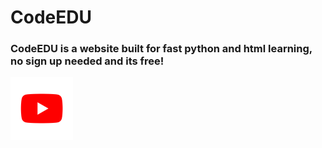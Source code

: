 # CodeEDU
<html>
  <h3>CodeEDU is a website built for fast python and html learning, no sign up needed and its free!</h3>
</html>
<!DOCTYPE html>
<html>
<body>

<p>
<a href="https://www.w3schools.com">
<img border="0" alt="W3Schools" src="download.png" width="100" height="100">
</a>
</p>

</body>
</html>
